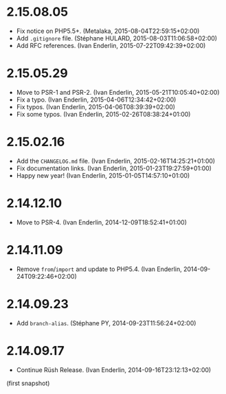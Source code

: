 # 2.15.08.05

  * Fix notice on PHP5.5+. (Metalaka, 2015-08-04T22:59:15+02:00)
  * Add `.gitignore` file. (Stéphane HULARD, 2015-08-03T11:06:58+02:00)
  * Add RFC references. (Ivan Enderlin, 2015-07-22T09:42:39+02:00)

# 2.15.05.29

  * Move to PSR-1 and PSR-2. (Ivan Enderlin, 2015-05-21T10:05:40+02:00)
  * Fix a typo. (Ivan Enderlin, 2015-04-06T12:34:42+02:00)
  * Fix typos. (Ivan Enderlin, 2015-04-06T08:39:39+02:00)
  * Fix some typos. (Ivan Enderlin, 2015-02-26T08:38:24+01:00)

# 2.15.02.16

  * Add the `CHANGELOG.md` file. (Ivan Enderlin, 2015-02-16T14:25:21+01:00)
  * Fix documentation links. (Ivan Enderlin, 2015-01-23T19:27:59+01:00)
  * Happy new year! (Ivan Enderlin, 2015-01-05T14:57:10+01:00)

# 2.14.12.10

  * Move to PSR-4. (Ivan Enderlin, 2014-12-09T18:52:41+01:00)

# 2.14.11.09

  * Remove `from`/`import` and update to PHP5.4. (Ivan Enderlin, 2014-09-24T09:22:46+02:00)

# 2.14.09.23

  * Add `branch-alias`. (Stéphane PY, 2014-09-23T11:56:24+02:00)

# 2.14.09.17

  * Continue Rüsh Release. (Ivan Enderlin, 2014-09-16T23:12:13+02:00)

(first snapshot)
